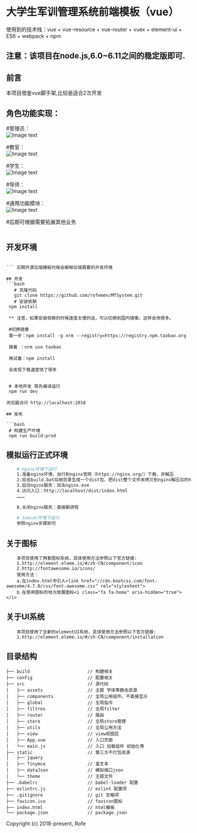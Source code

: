 ﻿# 大学生军训管理系统前端模板（vue） #
使用到的技术栈：vue + vue-resource + vue-router + vuex + element-ui + ES6 + webpack + npm 


## 注意：该项目在node.js,6.0~6.11之间的稳定版即可.

## 前言
   
   本项目借鉴vue脚手架,比较是适合2次开发

## 角色功能实现：
 
 #管理员：    
 ![Image text](https://raw.githubusercontent.com/rofemen/MTSystem/master/imageStroage/fun_1.jpg)   
 
 #教官：   
 ![Image text](https://raw.githubusercontent.com/rofemen/MTSystem/master/imageStroage/fun_2.jpg)   
 
 #学生：   
 ![Image text](https://raw.githubusercontent.com/rofemen/MTSystem/master/imageStroage/fun_3.jpg)     
 
 #导师：   
 ![Image text](https://raw.githubusercontent.com/rofemen/MTSystem/master/imageStroage/fun_4.jpg)   
 
 #通用功能模块：   
 ![Image text](https://raw.githubusercontent.com/rofemen/MTSystem/master/imageStroage/fun_5.jpg)
 
 #后期可根据需要拓展其他业务

``` 注意：该项目目前使用element-ui@1.3.3+版本,所以最低兼容 Vue 2.3.0**
```

## 开发环境
   
   ``` 由于使用了npm,所以需要安装node.js环境

   ``` 后期开源后端模板时候会解释后端需要的开发环境   

## 开发
```bash
    # 克隆代码
    git clone https://github.com/rofemen/MTSystem.git
    # 安装依赖
    npm install

    ** 注意，如果安装依赖的时候速度太慢的话，可以切换到国内镜像，这样会快很多。
    
    #切换镜像    
    第一步：npm install -g nrm --registry=https://registry.npm.taobao.org

    接着 ：nrm use taobao

    再试着：npm install
    
    会发现下载速度快了很多


    # 本地开发 首先编译运行
    npm run dev

浏览器访问 http://localhost:2018

## 发布

```bash
    # 构建生产环境
    npm run build:prod
```

## 模拟运行正式环境
```bash
    # nginx环境下运行
    1.准备nginx环境，自行到nginx官网（https://nginx.org/）下载，并解压
    2.双击build.bat后根目录生成一个dist包，把dist整个文件夹拷贝到nginx解压后的html下
    3.启动nginx服务：双击nginx.exe
    4.访问入口：http://localhost/dist/index.html
    ………
    
    8.关闭nginx服务：直接删进程
    
    # tomcat环境下运行
    参照nginx步骤即可
```

## 关于图标
```
    本项目使用了两套图标系统，具体使用方法参照以下官方链接:
    1.http://element.eleme.io/#/zh-CN/component/icon
    2.http://fontawesome.io/icons/
    使用方法：
    a.在index.html中引入<link href="//cdn.bootcss.com/font-awesome/4.7.0/css/font-awesome.css" rel="stylesheet">
    b.在使用图标的地方放置图标<i class="fa fa-home" aria-hidden="true"></i>
```
## 关于UI系统
```
    本项目使用了全新的elementUI系统，具体使用方法参照以下官方链接:
    1.http://element.eleme.io/#/zh-CN/component/installation
```

## 目录结构
```shell
├── build                      // 构建相关  
├── config                     // 配置相关
├── src                        // 源代码
│   ├── assets                 // 主题 字体等静态资源
│   ├── components             // 全局公用组件。不直接显示
│   ├── global                 // 全局指令
│   ├── filtres                // 全局filter
│   ├── router                 // 路由
│   ├── store                  // 全局store管理
│   ├── utils                  // 全局公用方法
│   ├── view                   // view视图层
│   ├── App.vue                // 入口页面
│   └── main.js                // 入口 加载组件 初始化等
├── static                     // 第三方不打包资源
│   ├── jquery
│   ├── Tinymce                // 富文本
│   ├── dataJson               // 模拟接口json
│   └── theme                  // 主题文件
├── .babelrc                   // babel-loader 配置
├── eslintrc.js                // eslint 配置项
├── .gitignore                 // git 忽略项
├── favicon.ico                // favicon图标
├── index.html                 // html模板
└── package.json               // package.json
```

Copyright (c) 2018-present, Rofe






